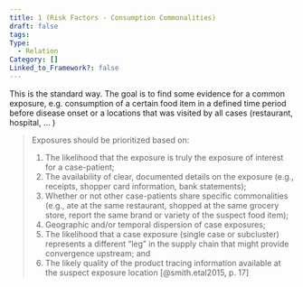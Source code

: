 ```yaml
---
title: 1 (Risk Factors - Consumption Commonalities)
draft: false
tags: 
Type:
  - Relation
Category: []
Linked_to_Framework?: false
---
```


This is the standard way. The goal is to find some evidence for a common exposure, e.g. consumption of a certain food item in a defined time period before disease onset or a locations that was visited by all cases (restaurant, hospital, ... ) 

> Exposures should be prioritized based on: 
> 1. The likelihood that the exposure is truly the exposure of interest for a case-patient; 
> 2. The availability of clear, documented details on the exposure (e.g., receipts, shopper card information, bank statements); 
> 3. Whether or not other case-patients share specific commonalities (e.g., ate at the same restaurant, shopped at the same grocery store, report the same brand or variety of the suspect food item); 
> 4. Geographic and/or temporal dispersion of case exposures; 
> 5. The likelihood that a case exposure (single case or subcluster) represents a different “leg” in the supply chain that might provide convergence upstream; and 
> 6. The likely quality of the product tracing information available at the suspect exposure location
> [@smith.etal2015, p. 17]

